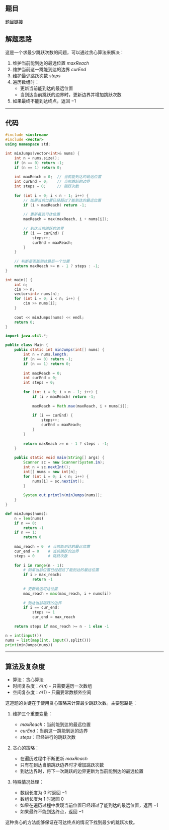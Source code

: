 ## 题目
[题目链接](https://www.nowcoder.com/practice/d92a70f4f42248d688b93c9e50d2e757?tpId=308&tqId=2364399&sourceUrl=/exam/oj&channenl=wgithub&fromPut=wgithub)

## 解题思路

这是一个求最少跳跃次数的问题，可以通过贪心算法来解决：
1. 维护当前能到达的最远位置 $maxReach$
2. 维护当前这一跳能到达的边界 $curEnd$
3. 维护最少跳跃次数 $steps$
4. 遍历数组时：
   - 更新当前能到达的最远位置
   - 当到达当前跳跃的边界时，更新边界并增加跳跃次数
5. 如果最终不能到达终点，返回 $-1$

---

## 代码

```cpp []
#include <iostream>
#include <vector>
using namespace std;

int minJumps(vector<int>& nums) {
    int n = nums.size();
    if (n == 0) return -1;
    if (n == 1) return 0;
    
    int maxReach = 0;  // 当前能到达的最远位置
    int curEnd = 0;    // 当前跳跃的边界
    int steps = 0;     // 跳跃次数
    
    for (int i = 0; i < n - 1; i++) {
        // 如果当前位置已经超过了能到达的最远位置
        if (i > maxReach) return -1;
        
        // 更新最远可达位置
        maxReach = max(maxReach, i + nums[i]);
        
        // 到达当前跳跃的边界
        if (i == curEnd) {
            steps++;
            curEnd = maxReach;
        }
    }
    
    // 判断是否能到达最后一个位置
    return maxReach >= n - 1 ? steps : -1;
}

int main() {
    int n;
    cin >> n;
    vector<int> nums(n);
    for (int i = 0; i < n; i++) {
        cin >> nums[i];
    }
    
    cout << minJumps(nums) << endl;
    return 0;
}
```
```java []
import java.util.*;

public class Main {
    public static int minJumps(int[] nums) {
        int n = nums.length;
        if (n == 0) return -1;
        if (n == 1) return 0;
        
        int maxReach = 0;
        int curEnd = 0;
        int steps = 0;
        
        for (int i = 0; i < n - 1; i++) {
            if (i > maxReach) return -1;
            
            maxReach = Math.max(maxReach, i + nums[i]);
            
            if (i == curEnd) {
                steps++;
                curEnd = maxReach;
            }
        }
        
        return maxReach >= n - 1 ? steps : -1;
    }
    
    public static void main(String[] args) {
        Scanner sc = new Scanner(System.in);
        int n = sc.nextInt();
        int[] nums = new int[n];
        for (int i = 0; i < n; i++) {
            nums[i] = sc.nextInt();
        }
        
        System.out.println(minJumps(nums));
    }
}
```
```python []
def minJumps(nums):
    n = len(nums)
    if n == 0:
        return -1
    if n == 1:
        return 0
        
    max_reach = 0  # 当前能到达的最远位置
    cur_end = 0    # 当前跳跃的边界
    steps = 0      # 跳跃次数
    
    for i in range(n - 1):
        # 如果当前位置已经超过了能到达的最远位置
        if i > max_reach:
            return -1
            
        # 更新最远可达位置
        max_reach = max(max_reach, i + nums[i])
        
        # 到达当前跳跃的边界
        if i == cur_end:
            steps += 1
            cur_end = max_reach
            
    return steps if max_reach >= n - 1 else -1

n = int(input())
nums = list(map(int, input().split()))
print(minJumps(nums))
```

---

## 算法及复杂度
- 算法：贪心算法
- 时间复杂度：$\mathcal{O}(n)$ - 只需要遍历一次数组
- 空间复杂度：$\mathcal{O}(1)$ - 只需要常数额外空间




这道题的关键在于使用贪心策略来计算最少跳跃次数。主要思路是：

1. 维护三个重要变量：
   - $maxReach$：当前能到达的最远位置
   - $curEnd$：当前这一跳能到达的边界
   - $steps$：已经进行的跳跃次数

2. 贪心的策略：
   - 在遍历过程中不断更新 $maxReach$
   - 只有在到达当前跳跃边界时才增加跳跃次数
   - 到达边界时，将下一次跳跃的边界更新为当前能到达的最远位置

3. 特殊情况处理：
   - 数组长度为 $0$ 时返回 $-1$
   - 数组长度为 $1$ 时返回 $0$
   - 如果在遍历过程中发现当前位置已经超过了能到达的最远位置，返回 $-1$
   - 如果最终不能到达终点，返回 $-1$

这种贪心的方法能够保证在可达终点的情况下找到最少的跳跃次数。
